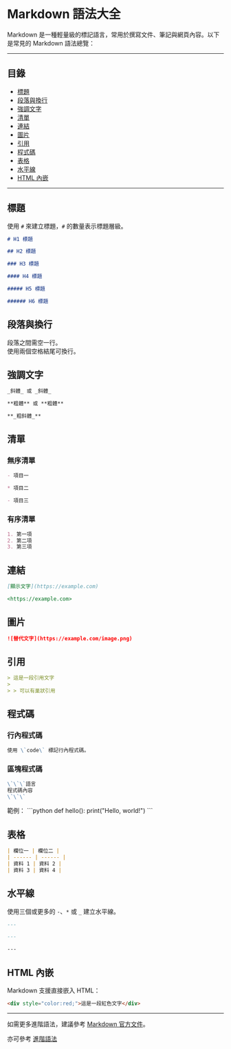 # Markdown 語法大全

Markdown 是一種輕量級的標記語言，常用於撰寫文件、筆記與網頁內容。以下是常見的 Markdown 語法總覽：

---

## 目錄

- [標題](#標題)
- [段落與換行](#段落與換行)
- [強調文字](#強調文字)
- [清單](#清單)
- [連結](#連結)
- [圖片](#圖片)
- [引用](#引用)
- [程式碼](#程式碼)
- [表格](#表格)
- [水平線](#水平線)
- [HTML 內嵌](#html-內嵌)

---

## 標題

使用 `#` 來建立標題，`#` 的數量表示標題層級。

```markdown
# H1 標題

## H2 標題

### H3 標題

#### H4 標題

##### H5 標題

###### H6 標題
```

## 段落與換行

段落之間需空一行。  
使用兩個空格結尾可換行。

## 強調文字

```markdown
_斜體_ 或 _斜體_

**粗體** 或 **粗體**

**_粗斜體_**
```

## 清單

### 無序清單

```markdown
- 項目一

* 項目二

- 項目三
```

### 有序清單

```markdown
1. 第一項
2. 第二項
3. 第三項
```

## 連結

```markdown
[顯示文字](https://example.com)

<https://example.com>
```

## 圖片

```markdown
![替代文字](https://example.com/image.png)
```

## 引用

```markdown
> 這是一段引用文字
>
> > 可以有巢狀引用
```

## 程式碼

### 行內程式碼

```markdown
使用 \`code\` 標記行內程式碼。
```

### 區塊程式碼

```markdown
\`\`\`語言
程式碼內容
\`\`\`
```

範例：
\`\`\`python
def hello():
print("Hello, world!")
\`\`\`

## 表格

```markdown
| 欄位一 | 欄位二 |
| ------ | ------ |
| 資料 1 | 資料 2 |
| 資料 3 | 資料 4 |
```

## 水平線

使用三個或更多的 `-`、`*` 或 `_` 建立水平線。

```markdown
---

---

---
```

## HTML 內嵌

Markdown 支援直接嵌入 HTML：

```html
<div style="color:red;">這是一段紅色文字</div>
```

---

如需更多進階語法，建議參考 [Markdown 官方文件](https://www.markdownguide.org/)。

亦可參考 [進階語法](https://markdown.com.cn/)
